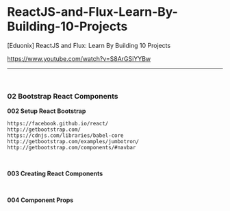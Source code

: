# ReactJS-and-Flux-Learn-By-Building-10-Projects
[Eduonix] ReactJS and Flux: Learn By Building 10 Projects

https://www.youtube.com/watch?v=S8ArGSiYYBw

___

<br/>

### 02 Bootstrap React Components


**002 Setup React Bootstrap**

    https://facebook.github.io/react/
    http://getbootstrap.com/
    https://cdnjs.com/libraries/babel-core
    http://getbootstrap.com/examples/jumbotron/
    http://getbootstrap.com/components/#navbar


<br/>

**003 Creating React Components**


<br/>

**004 Component Props**
